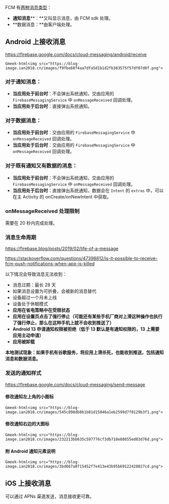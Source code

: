 
FCM 有[两种消息类型](https://firebase.google.com/docs/cloud-messaging/concept-options#notifications_and_data_messages)：

- **通知消息****：**又叫显示消息，由 FCM sdk 处理。
- **数据消息：**由客户端处理。

## Android 上接收消息

https://firebase.google.com/docs/cloud-messaging/android/receive

`Gmeek-html<img src="https://blog-image.ian2018.cn/images/f9fbe68f4aa7dfa5d1b1d2fb383575f57df07d8f.png">`


### 对于通知消息：

- **当应用处于前台时**：不会弹出系统通知，交由应用的 `FirebaseMessagingService` 中 `onMessageReceived` 回调处理。
- **当应用处于后台时**：直接弹出系统通知。

### 对于数据消息：

- **当应用处于前台时**：交由应用的 `FirebaseMessagingService` 中 `onMessageReceived` 回调处理。
- **当应用处于后台时**：交由应用的 `FirebaseMessagingService` 中 `onMessageReceived` 回调处理。

### 对于既有通知又有数据的消息：

- **当应用处于前台时**：不会弹出系统通知，交由应用的 `FirebaseMessagingService` 中 `onMessageReceived` 回调处理。
- **当应用处于后台时**：直接弹出系统通知，数据会在 `Intent` 的 `extras` 中，可以在主 Activity 的 onCreate/onNewIntent 中获取。

### onMessageReceived 处理限制

需要在 20 秒内完成处理。

### 消息生命周期

https://firebase.blog/posts/2019/02/life-of-a-message

https://stackoverflow.com/questions/47398812/is-it-possible-to-receive-fcm-push-notifications-when-app-is-killed

以下情况会导致消息无法收到：

- 消息过期：最长 28 天
- 如果消息设置为可折叠，会被新的消息替代
- 设备超过一个月未上线
- 设备处于休眠模式
- **应用在省电策略中在受限状态**
- **应用在设置页点击了强行停止（可能还有某些手机厂商对上滑这种操作也执行了强行停止，那么在这种手机上就不会收到推送了）**
- **Android 13 申请通知权限被拒绝（低于 13 默认是有通知权限的，13 上需要应用主动申请）**
- **应用被卸载**

**本地测试现象：如果手机有谷歌服务，****将应用上滑杀死****，也能收到推送，包括****通知消息****和数据消息。**

### 发送的通知样式

https://firebase.google.com/docs/cloud-messaging/send-message

#### 修改通知左上角的小图标

`Gmeek-html<img src="https://blog-image.ian2018.cn/images/545c898db8b1b81d15046a1eb2599d7f8129b3f1.png">`


#### 修改通知右边的大图标

`Gmeek-html<img src="https://blog-image.ian2018.cn/images/232213bb635c597776cf3db718e88655ed83d76d.png">`


#### 附 Android 通知元素说明

`Gmeek-html<img src="https://blog-image.ian2018.cn/images/3bd667a0715452f7e413e43b95b69122428027cd.png">`


## iOS 上接收消息

可以通过 APNs 渠道发送，消息接收更可靠。
<!-- ##{"timestamp":1689909684}## -->